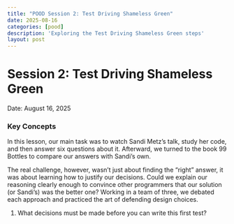```yaml
---
title: "POOD Session 2: Test Driving Shameless Green"
date: 2025-08-16
categories: [pood]
description: 'Exploring the Test Driving Shameless Green steps'
layout: post
---
```


# Session 2: Test Driving Shameless Green

Date: August 16, 2025  

### Key Concepts

In this lesson, our main task was to watch Sandi Metz’s talk, study her code, and then answer six questions about it. Afterward, we turned to the book 99 Bottles to compare our answers with Sandi’s own. 

The real challenge, however, wasn’t just about finding the “right” answer, it was about learning how to justify our decisions. Could we explain our reasoning clearly enough to convince other programmers that our solution (or Sandi’s) was the better one? Working in a team of three, we debated each approach and practiced the art of defending design choices.

1. What decisions must be made before you can write this first test?

